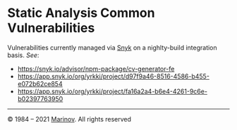 # Static Analysis Common Vulnerabilities

Vulnerabilities currently managed via [Snyk](https://snyk.io/ "Snyk") on a nighlty-build integration basis. *See*:

* https://snyk.io/advisor/npm-package/cv-generator-fe
* https://app.snyk.io/org/yrkki/project/d97f9a46-8516-4586-b455-e072b62ce854
* https://app.snyk.io/org/yrkki/project/fa16a2a4-b6e4-4261-9c6e-b02397763950

---

© 1984 – 2021 [Marinov](http://marinov.ml "Marinov"). All rights reserved
